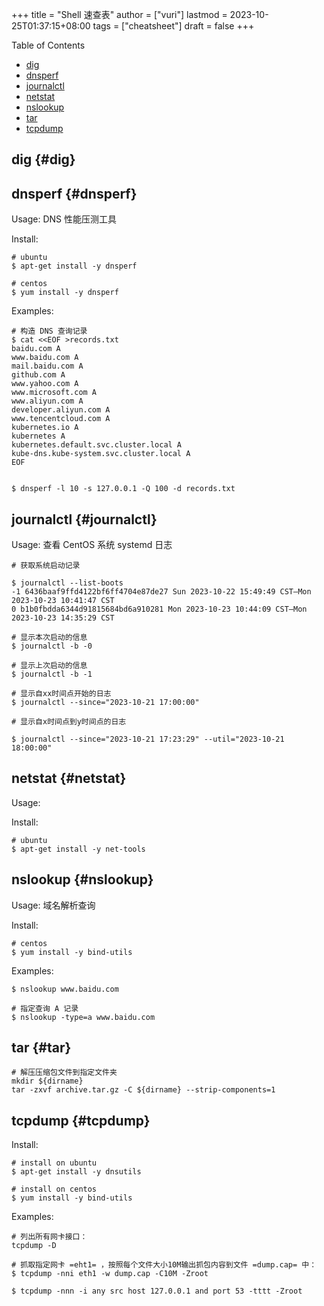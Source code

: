 +++
title = "Shell 速查表"
author = ["vuri"]
lastmod = 2023-10-25T01:37:15+08:00
tags = ["cheatsheet"]
draft = false
+++

<div class="ox-hugo-toc toc">

<div class="heading">Table of Contents</div>

- [dig](#dig)
- [dnsperf](#dnsperf)
- [journalctl](#journalctl)
- [netstat](#netstat)
- [nslookup](#nslookup)
- [tar](#tar)
- [tcpdump](#tcpdump)

</div>
<!--endtoc-->


## dig {#dig}


## dnsperf {#dnsperf}

Usage: DNS 性能压测工具

Install:

```shell
# ubuntu
$ apt-get install -y dnsperf

# centos
$ yum install -y dnsperf
```

Examples:

```shell
# 构造 DNS 查询记录
$ cat <<EOF >records.txt
baidu.com A
www.baidu.com A
mail.baidu.com A
github.com A
www.yahoo.com A
www.microsoft.com A
www.aliyun.com A
developer.aliyun.com A
www.tencentcloud.com A
kubernetes.io A
kubernetes A
kubernetes.default.svc.cluster.local A
kube-dns.kube-system.svc.cluster.local A
EOF


$ dnsperf -l 10 -s 127.0.0.1 -Q 100 -d records.txt
```


## journalctl {#journalctl}

Usage: 查看 CentOS 系统 systemd 日志

```shell
# 获取系统启动记录

$ journalctl --list-boots
-1 6436baaf9ffd4122bf6ff4704e87de27 Sun 2023-10-22 15:49:49 CST—Mon 2023-10-23 10:41:47 CST
0 b1b0fbdda6344d91815684bd6a910281 Mon 2023-10-23 10:44:09 CST—Mon 2023-10-23 14:35:29 CST

# 显示本次启动的信息
$ journalctl -b -0

# 显示上次启动的信息
$ journalctl -b -1

# 显示自xx时间点开始的日志
$ journalctl --since="2023-10-21 17:00:00"

# 显示自x时间点到y时间点的日志

$ journalctl --since="2023-10-21 17:23:29" --util="2023-10-21 18:00:00"
```


## netstat {#netstat}

Usage:

Install:

```shell
# ubuntu
$ apt-get install -y net-tools
```


## nslookup {#nslookup}

Usage: 域名解析查询

Install:

```shell
# centos
$ yum install -y bind-utils
```

Examples:

```shell
$ nslookup www.baidu.com

# 指定查询 A 记录
$ nslookup -type=a www.baidu.com
```


## tar {#tar}

```shell
# 解压压缩包文件到指定文件夹
mkdir ${dirname}
tar -zxvf archive.tar.gz -C ${dirname} --strip-components=1
```


## tcpdump {#tcpdump}

Install:

```shell
# install on ubuntu
$ apt-get install -y dnsutils

# install on centos
$ yum install -y bind-utils
```

Examples:

```shell
# 列出所有网卡接口：
tcpdump -D

# 抓取指定网卡 =eht1= ，按照每个文件大小10M输出抓包内容到文件 =dump.cap= 中：
$ tcpdump -nni eth1 -w dump.cap -C10M -Zroot

$ tcpdump -nnn -i any src host 127.0.0.1 and port 53 -tttt -Zroot
```
